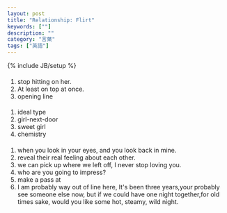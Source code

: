 ```yaml
---
layout: post
title: "Relationship: Flirt"
keywords: [""]
description: ""
category: "言葉"
tags: ["英語"]
---
```

{% include JB/setup %}

####
1. stop hitting on her.
2. At least on top at once.
3. opening line


####
1. ideal type
2. girl-next-door
3. sweet girl
4. chemistry

####
1. when you look in your eyes, and you look back in mine. 
2. reveal their real feeling about each other.
3. we can pick up where we left off, I never stop loving you.
4. who are you going to impress?
5. make a pass at
8. I am probably way out of line here, It's been three years,your probably see
   someone else now, but if we could have one night together,for old times sake,
   would you like some hot, steamy, wild night.

